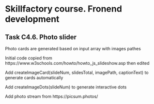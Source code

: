 <h1>Skillfactory course. Fronend development</h1>
<h2>Task C4.6. Photo slider</h2>
<p>Photo cards are generated based on input array with images pathes</p>
<p>Initial code copied from https://www.w3schools.com/howto/howto_js_slideshow.asp then edited</p>
<p>Add createImageCard(slideNum, slidesTotal, imagePath, captionText) to generate cards automatically</p>
<p>Add createImageDots(slideNum) to generate interactive dots</p>
<p>Add photo stream from https://picsum.photos/</p>
